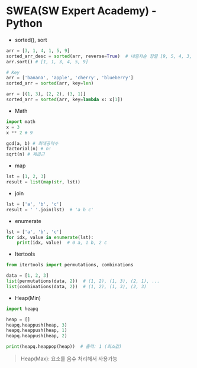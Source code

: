 # SWEA(SW Expert Academy) - Python

- sorted(), sort
``` python
arr = [3, 1, 4, 1, 5, 9]
sorted_arr_desc = sorted(arr, reverse=True)  # 내림차순 정렬 [9, 5, 4, 3, 1, 1]
arr.sort() # [1, 1, 3, 4, 5, 9]

# Key
arr = ['banana', 'apple', 'cherry', 'blueberry']
sorted_arr = sorted(arr, key=len)

arr = [(1, 3), (2, 2), (3, 1)]
sorted_arr = sorted(arr, key=lambda x: x[1])
```

- Math
``` python
import math
x = 3
x ** 2 # 9

gcd(a, b) # 최대공약수
factorial(n) # n!
sqrt(n) # 제곱근
```

- map
``` python
lst = [1, 2, 3]
result = list(map(str, lst))
```

- join
``` python
lst = ['a', 'b', 'c']
result = ' '.join(lst)  # 'a b c'
```

- enumerate
``` python
lst = ['a', 'b', 'c']
for idx, value in enumerate(lst):
    print(idx, value)  # 0 a, 1 b, 2 c
```

- Itertools
``` python
from itertools import permutations, combinations

data = [1, 2, 3]
list(permutations(data, 2))  # (1, 2), (1, 3), (2, 1), ...
list(combinations(data, 2))  # (1, 2), (1, 3), (2, 3)
```

- Heap(Min)
``` python
import heapq

heap = []
heapq.heappush(heap, 3)
heapq.heappush(heap, 1)
heapq.heappush(heap, 2)

print(heapq.heappop(heap))  # 출력: 1 (최소값)
```
> Heap(Max): 요소를 음수 처리해서 사용가능

